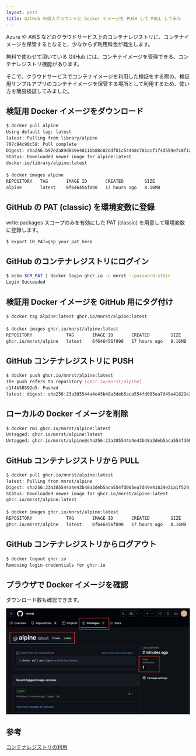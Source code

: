 ```yaml
---
layout: post
title: GitHub の個人アカウントに Docker イメージを PUSH して PULL してみた
---
```


Azure や AWS などのクラウドサービス上のコンテナレジストリに、コンテナイメージを保管するとなると、少なからず利用料金が発生します。

無料で使わせて頂いている GitHub には、コンテナイメージを管理できる、コンテナレジストリ機能があります。

そこで、クラウドサービスでコンテナイメージを利用した検証をする際の、検証用サンプルアプリのコンテナイメージを保管する場所として利用するため、使い方を簡易検証してみました。

## 検証用 Docker イメージをダウンロード

```bash
$ docker pull alpine
Using default tag: latest
latest: Pulling from library/alpine
707c94c90c59: Pull complete 
Digest: sha256:b97e2a89d0b9e4011bb88c02ddf01c544b8c781acf1f4d559e7c8f12f1047ac3
Status: Downloaded newer image for alpine:latest
docker.io/library/alpine:latest

$ docker images alpine
REPOSITORY   TAG       IMAGE ID       CREATED        SIZE
alpine       latest    6f646456f898   17 hours ago   8.16MB
```

## GitHub の PAT (classic) を環境変数に登録

write:packages スコープのみを有効にした PAT (classic) を用意して環境変数に登録します。

```bash
$ export CR_PAT=ghp_your_pat_here
```

## GitHub のコンテナレジストリにログイン

```bash
$ echo $CR_PAT | docker login ghcr.io -u mnrst --password-stdin
Login Succeeded
```

## 検証用 Docker イメージを GitHub 用にタグ付け

```bash
$ docker tag alpine:latest ghcr.io/mnrst/alpine:latest

$ docker images ghcr.io/mnrst/alpine:latest
REPOSITORY             TAG       IMAGE ID       CREATED        SIZE
ghcr.io/mnrst/alpine   latest    6f646456f898   17 hours ago   8.16MB
```

## GitHub コンテナレジストリに PUSH

```bash
$ docker push ghcr.io/mnrst/alpine:latest
The push refers to repository [ghcr.io/mnrst/alpine]
c1f4b58592d5: Pushed 
latest: digest: sha256:23a385544a4e43b48a3deb5aca554fd005ea7d49e41829e31a1f5291b452796a size: 527
```

## ローカルの Docker イメージを削除

```bash
$ docker rmi ghcr.io/mnrst/alpine:latest
Untagged: ghcr.io/mnrst/alpine:latest
Untagged: ghcr.io/mnrst/alpine@sha256:23a385544a4e43b48a3deb5aca554fd005ea7d49e41829e31a1f5291b452796a
```

## GitHub コンテナレジストリから PULL

```bash
$ docker pull ghcr.io/mnrst/alpine:latest
latest: Pulling from mnrst/alpine
Digest: sha256:23a385544a4e43b48a3deb5aca554fd005ea7d49e41829e31a1f5291b452796a
Status: Downloaded newer image for ghcr.io/mnrst/alpine:latest
ghcr.io/mnrst/alpine:latest

$ docker images ghcr.io/mnrst/alpine:latest
REPOSITORY             TAG       IMAGE ID       CREATED        SIZE
ghcr.io/mnrst/alpine   latest    6f646456f898   17 hours ago   8.16MB
```

## GitHub コンテナレジストリからログアウト

```bash
$ docker logout ghcr.io
Removing login credentials for ghcr.io
```

## ブラウザで Docker イメージを確認

ダウンロード数も確認できます。

![2025-01-07-github-container-registry-01.png](/assets/img/2025-01-07-github-container-registry-01.png)

## 参考

[コンテナレジストリの利用](https://docs.github.com/ja/packages/working-with-a-github-packages-registry/working-with-the-container-registry)
